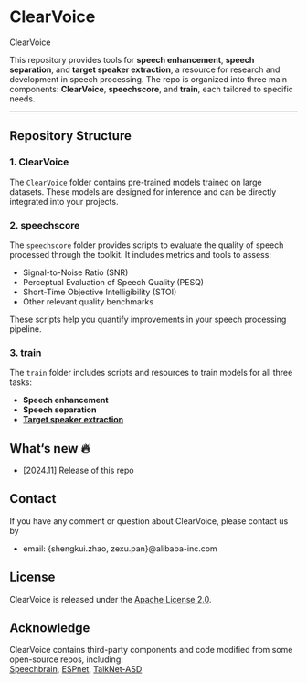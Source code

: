 # ClearVoice
ClearVoice

This repository provides tools for **speech enhancement**, **speech separation**, and **target speaker extraction**, a resource for research and development in speech processing. The repo is organized into three main components: **ClearVoice**, **speechscore**, and **train**, each tailored to specific needs.

---

## Repository Structure

### 1. **ClearVoice**  
The `ClearVoice` folder contains pre-trained models trained on large datasets. These models are designed for inference and can be directly integrated into your projects.

### 2. **speechscore**  
The `speechscore` folder provides scripts to evaluate the quality of speech processed through the toolkit. It includes metrics and tools to assess:

- Signal-to-Noise Ratio (SNR)
- Perceptual Evaluation of Speech Quality (PESQ)
- Short-Time Objective Intelligibility (STOI)
- Other relevant quality benchmarks  

These scripts help you quantify improvements in your speech processing pipeline.

### 3. **train**  
The `train` folder includes scripts and resources to train models for all three tasks:

- **Speech enhancement**
- **Speech separation**
- **[Target speaker extraction](./train/target_speaker_extraction/README.md)**

## What‘s new :fire:
- [2024.11] Release of this repo
  
## Contact
If you have any comment or question about ClearVoice, please contact us by
- email: {shengkui.zhao, zexu.pan}@alibaba-inc.com

## License
ClearVoice is released under the [Apache License 2.0](LICENSE).

## Acknowledge
ClearVoice contains third-party components and code modified from some open-source repos, including: <br>
[Speechbrain](https://github.com/speechbrain/speechbrain), [ESPnet](https://github.com/espnet), [TalkNet-ASD
](https://github.com/TaoRuijie/TalkNet-ASD)

